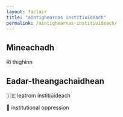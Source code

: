 ```yaml
---
layout: faclair
title: "aintighearnas institiuideach"
permalink: /aintighearnas-institiuideach/
---
```


## Mìneachadh

Ri thighinn

## Eadar-theangachaidhean

&#x1f1ee;&#x1f1ea; leatrom institiúideach

&#x1f3f4;&#xe0067;&#xe0062;&#xe0065;&#xe006e;&#xe0067;&#xe007f; institutional oppression